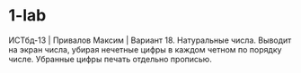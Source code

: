 # 1-lab
ИСТбд-13 | Привалов Максим | Вариант 18. Натуральные числа. Выводит на экран числа, убирая нечетные цифры в каждом четном по порядку числе. Убранные цифры печать отдельно прописью.
